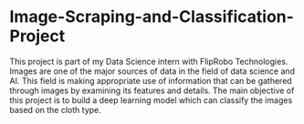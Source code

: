 # Image-Scraping-and-Classification-Project
This project is part of my Data Science intern with FlipRobo Technologies.
Images are one of the major sources of data in the field of data science and AI. This field is making appropriate use of information that can be gathered through images by examining its features and details.
The main objective of this project is to build a deep learning model which can classify the images based on the cloth type.
